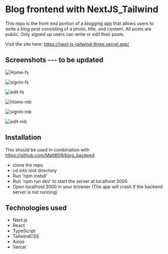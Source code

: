 # Blog frontend with NextJS_Tailwind

This repo is the front end portion of a blogging app that allows users to write a blog post consisting of a photo, title, and content. All posts are public. Only signed up users can write or edit their posts. 

Visit the site here: https://next-js-tailwind-three.vercel.app/

## Screenshots --- to be updated
![Home-fs](https://user-images.githubusercontent.com/29540686/125395675-716ec480-e3e6-11eb-8291-9267d9cc78bf.JPG)

![signin-fs](https://user-images.githubusercontent.com/29540686/125395794-9a8f5500-e3e6-11eb-9b5d-4f5f28496e72.JPG)

![edit-fs](https://user-images.githubusercontent.com/29540686/125395807-9fec9f80-e3e6-11eb-98cd-df551fd7dd76.JPG)

![Home-mb](https://user-images.githubusercontent.com/29540686/125395828-a7ac4400-e3e6-11eb-829d-3c38a8c64729.JPG)

![signin-mb](https://user-images.githubusercontent.com/29540686/125395854-b135ac00-e3e6-11eb-9b0f-9681e28a3898.JPG)

![edit-mb](https://user-images.githubusercontent.com/29540686/125395890-bbf04100-e3e6-11eb-8bb0-1aeb586bb8bb.JPG)


## Installation
This should be used in combination with https://github.com/MattB09/blog_backend
- clone the repo
- cd into root directory
- Run 'npm install'
- Run 'npm run dev' to start the server at localhost:3000.
- Open localhost:3000 in your browser (The app will crash if the backend server is not running)

## Technologies used
- Next.js
- React
- TypeScript
- TailwindCSS
- Axios
- Vercel
